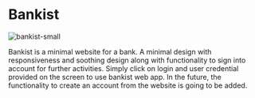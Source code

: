 # Bankist
![bankist-small](https://user-images.githubusercontent.com/91598576/148013505-bbf58c6e-4448-4fa0-af43-3cd2a8ec18a9.jpg)


Bankist is a minimal website for a bank. A minimal design with responsiveness and soothing design along with functionality to sign into account for further activities. Simply click on login and user credential provided on the screen to use bankist web app. In the future, the functionality to create an account from the website is going to be added.
